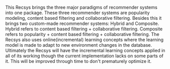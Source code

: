 This Recsys brings the three major paradigms of recommender systems into one package. These three recommender systems are popularity modeling, content based filtering and collaborative filtering. Besides this it brings two custom-made  recommender systems: Hybrid and Composite.  Hybrid refers to content based filtering + collaborative filtering. Composite refers to popularity + content based filtering + collaborative filtering. The Recsys also uses online(incremental) learning concepts where the learning model is made to adapt to new environment changes in the database.  Ultimately the Recsys will have the incremental learning  concepts applied in all of its working though the current implementation lacks on some parts of it. This will be improved through time to don't prematurely optimize it.
